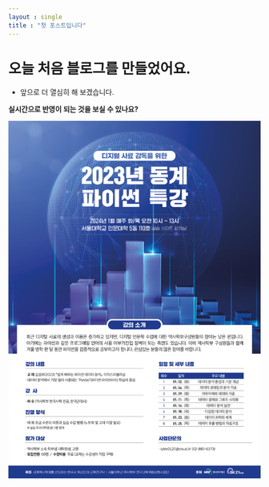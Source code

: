 ```yaml
---
layout : single
title : "첫 포스트입니다"
---
```


# 오늘 처음 블로그를 만들었어요. 

- 앞으로 더 열심히 해 보겠습니다.

**실시간으로 반영이 되는 것을 보실 수 있나요?**



![동계_파이썬_특강](../images/2023-12-18-first/동계_파이썬_특강-1702885461259-2.jpg)
